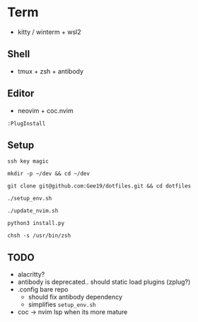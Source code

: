 # Term
- kitty / winterm + wsl2

## Shell
- tmux + zsh + antibody

## Editor
- neovim + coc.nvim

`:PlugInstall`

## Setup
`ssh key magic`

`mkdir -p ~/dev && cd ~/dev`

`git clone git@github.com:Gee19/dotfiles.git && cd dotfiles`

`./setup_env.sh`

`./update_nvim.sh`

`python3 install.py`

`chsh -s /usr/bin/zsh`

## TODO
- alacritty?
- antibody is deprecated.. should static load plugins (zplug?)
- .config bare repo
  - should fix antibody dependency
  - simplifies `setup_env.sh`
- coc -> nvim lsp when its more mature
